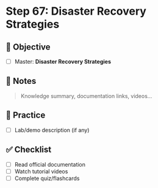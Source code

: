 # Step 67: Disaster Recovery Strategies

## 🎯 Objective
- [ ] Master: **Disaster Recovery Strategies**

## 📘 Notes
> Knowledge summary, documentation links, videos...

## 🧪 Practice
- [ ] Lab/demo description (if any)

## ✅ Checklist
- [ ] Read official documentation
- [ ] Watch tutorial videos
- [ ] Complete quiz/flashcards
